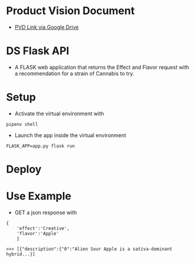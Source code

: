 # Product Vision Document
- [PVD Link via Google Drive](https://docs.google.com/document/d/1knAudgln1EaXTWT0zidmijN8Yyaqc2OoOcUgqC702SM/edit?usp=sharing)

# DS Flask API
- A FLASK web application that returns the Effect and Flavor request with a recommendation for a strain of Cannabis to try. 

# Setup
- Activate the virtual environment with 
```
pipenv shell
```
- Launch the app inside the virtual environment 
```
FLASK_APP=app.py flask run
```
# Deploy 


# Use Example 
- GET a json response with 
```
{
    'effect':'Creative', 
    'flavor':'Apple'
    }
```

```
>>> [{"description":{"0":"Alien Sour Apple is a sativa-dominant hybrid...}]
```






